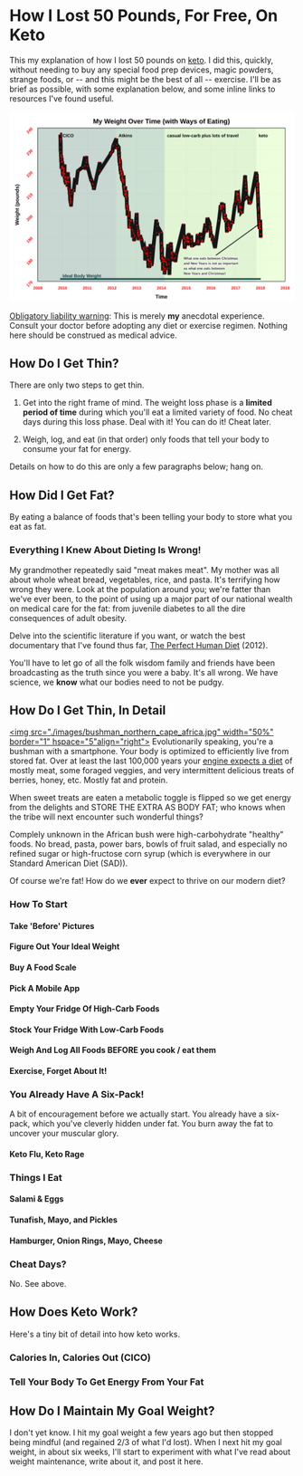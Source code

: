 # How I Lost 50 Pounds, For Free, On Keto

This my explanation of how I lost 50 pounds on [keto](https://en.m.wikipedia.org/wiki/Ketogenic_diet). I did this, quickly, without needing to buy any special food prep devices, magic powders, strange foods, or -- and this might be the best of all -- exercise. I'll be as brief as possible, with some explanation below, and some inline links to resources I've found useful.

![my weight](./images/my_weight.svg)

<u>Obligatory liability warning</u>: This is merely **my** anecdotal experience. Consult your doctor before adopting any diet or exercise regimen. Nothing here should be construed as medical advice.

## How Do I Get Thin?

There are only two steps to get thin.

1. Get into the right frame of mind. The weight loss phase is a **limited period of time** during which you'll eat a limited variety of food. No cheat days during this loss phase. Deal with it! You can do it! Cheat later.

2. Weigh, log, and eat (in that order) only foods that tell your body to consume your fat for energy.

Details on how to do this are only a few paragraphs below; hang on.

## How Did I Get Fat?

By eating a balance of foods that's been telling your body to store what you eat as fat.

### Everything I Knew About Dieting Is Wrong!

My grandmother repeatedly said "meat makes meat". My mother was all about whole wheat bread, vegetables, rice, and pasta. It's terrifying how wrong they were. Look at the population around you; we're fatter than we've ever been, to the point of using up a major part of our national wealth on medical care for the fat: from juvenile diabetes to all the dire consequences of adult obesity.

Delve into the scientific literature if you want, or watch the best documentary that I've found thus far, [The Perfect Human Diet](http://www.imdb.com/title/tt2014248/) (2012).

You'll have to let go of all the folk wisdom family and friends have been broadcasting as the truth since you were a baby. It's all wrong. We have science, we **know** what our bodies need to not be pudgy.

## How Do I Get Thin, In Detail

<a href="https://www.flickr.com/photos/south-african-tourism/6252672423"><img src="./images/bushman_northern_cape_africa.jpg" width="50%" border="1" hspace="5"align="right"></a>
Evolutionarily speaking, you're a bushman with a smartphone. Your body is optimized to efficiently live from stored fat. Over at least the last 100,000 years your <a href="https://www.sciencedaily.com/releases/2017/06/170607133246.htm">engine expects a diet</a> of mostly meat, some foraged veggies, and very intermittent delicious treats of berries, honey, etc. Mostly fat and protein.

When sweet treats are eaten a metabolic toggle is flipped so we get energy from the delights and STORE THE EXTRA AS BODY FAT; who knows when the tribe will next encounter such wonderful things?

Complely unknown in the African bush were high-carbohydrate "healthy" foods. No bread, pasta, power bars, bowls of fruit salad, and especially no refined sugar or high-fructose corn syrup (which is everywhere in our Standard American Diet (SAD)).

Of course we're fat! How do we **ever** expect to thrive on our modern diet?
<br clear="right">

### How To Start

#### Take 'Before' Pictures

#### Figure Out Your Ideal Weight

#### Buy A Food Scale

#### Pick A Mobile App

#### Empty Your Fridge Of High-Carb Foods

#### Stock Your Fridge With Low-Carb Foods

#### Weigh And Log All Foods BEFORE you cook / eat them

#### Exercise, Forget About It!

### You Already Have A Six-Pack!

A bit of encouragement before we actually start. You already have a six-pack, which you've cleverly hidden under fat. You burn away the fat to uncover your muscular glory.

#### Keto Flu, Keto Rage

### Things I Eat

#### Salami & Eggs

#### Tunafish, Mayo, and Pickles

#### Hamburger, Onion Rings, Mayo, Cheese

### Cheat Days?

No. See above.

## How Does Keto Work?

Here's a tiny bit of detail into how keto works.

### Calories In, Calories Out (CICO)

### Tell Your Body To Get Energy From Your Fat

## How Do I Maintain My Goal Weight?

I don't yet know. I hit my goal weight a few years ago but then stopped being mindful (and regained 2/3 of what I'd lost). When I next hit my goal weight, in about six weeks, I'll start to experiment with what I've read about weight maintenance, write about it, and post it here.